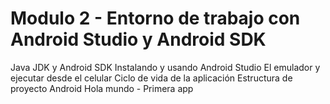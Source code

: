 # Modulo 2 - Entorno de trabajo con Android Studio y Android SDK

Java JDK y Android SDK
Instalando y usando Android Studio
El emulador y ejecutar desde el celular
Ciclo de vida de la aplicación
Estructura de proyecto Android
Hola mundo - Primera app